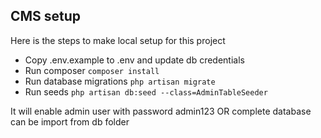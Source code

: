 ## CMS setup 

Here is the steps to make local setup for this project

- Copy .env.example to .env and update db credentials
- Run composer
 ``` composer install ```
- Run database migrations
```php artisan migrate ```
- Run seeds
 ``` php artisan db:seed --class=AdminTableSeeder ```

It will enable admin user with password admin123 OR complete database can be import from db folder
